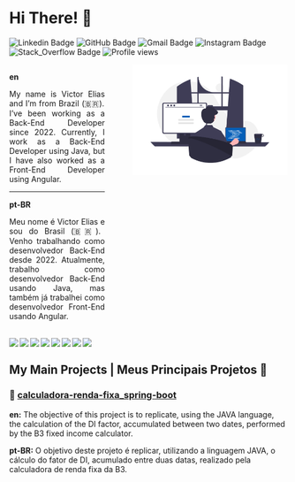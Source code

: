 <h1>Hi There! 👋</h1>

![Linkedin Badge](https://img.shields.io/badge/-LinkedIn-055FB8?style=flat-square&logo=Linkedin&logoColor=white&link=https://www.linkedin.com/in/victor-elias-014232230/)
![GitHub Badge](https://img.shields.io/badge/-GitHub-055FB8?style=flat-square&logo=GitHub&logoColor=white&link=https://github.com/Vicjun22)
![Gmail Badge](https://img.shields.io/badge/-vicjun22@gmail.com-055FB8?style=flat-square&logo=Gmail&logoColor=white&link=mailto:vicjun22@gmail.com)
![Instagram Badge](https://img.shields.io/badge/-Instagram-055FB8?style=flat-square&logo=Instagram&logoColor=white&link=https://www.instagram.com/vicjun22/)
![Stack_Overflow Badge](https://img.shields.io/badge/-Stack_Overflow-055FB8?style=flat-square&logo=StackOverflow&logoColor=white&link=https://stackoverflow.com/users/21474556/victor-elias-ross-j%c3%banior?tab=profile)
<img src="https://komarev.com/ghpvc/?username=Vicjun22&color=055FB8" alt="Profile views" />

<div style="width: 100%; display: flex; justify-content: space-between; gap: 50px;">
  <div style="text-align: justify;">
    <p><strong>en</strong></p>
    <p>My name is Victor Elias and I’m from Brazil (🇧🇷). I’ve been working as a Back-End Developer since 2022. Currently, I work as a Back-End Developer using Java, but I have also worked as a Front-End Developer using Angular.</p>
    <hr>
    <p><strong>pt-BR</strong></p>
    <p>Meu nome é Victor Elias e sou do Brasil (🇧🇷). Venho trabalhando como desenvolvedor Back-End desde 2022. Atualmente, trabalho como desenvolvedor Back-End usando Java, mas também já trabalhei como desenvolvedor Front-End usando Angular.</p>
  </div>
  <img src=".github/programming.png" alt="Programming Image" style="width: 300px; height: 200px">
</div>

<br>

<div style="width: 100%; display: flex; gap: 3px">
  <img src="https://img.shields.io/badge/SpringBoot-6DB33F?style=for-the-badge&logo=spring&logoColor=white" />
  <img src="https://img.shields.io/badge/Java-5283a2?style=for-the-badge&logo=openjdk&logoColor=white" />
  <img src="https://img.shields.io/badge/Angular-DD0031?style=for-the-badge&logo=angular&logoColor=white" />
  <img src="https://img.shields.io/badge/React-20232A?style=for-the-badge&logo=react&logoColor=white" />
  <img src="https://img.shields.io/badge/TypeScript-007ACC?style=for-the-badge&logo=typescript&logoColor=white" />
  <img src="https://img.shields.io/badge/JavaScript-F7DF1E?style=for-the-badge&logo=javascript&logoColor=black" />
  <img src="https://img.shields.io/badge/HTML5-E34F26?style=for-the-badge&logo=html5&logoColor=white" />
  <img src="https://img.shields.io/badge/CSS3-1572B6?style=for-the-badge&logo=css3&logoColor=white" />
</div>

## My Main Projects | Meus Principais Projetos 💼

### 🔷 [calculadora-renda-fixa_spring-boot](https://github.com/Vicjun22/calculadora-renda-fixa_spring-boot)
<p><strong>en:</strong> The objective of this project is to replicate, using the JAVA language, the calculation of the DI factor, accumulated between two dates, performed by the B3 fixed income calculator.</p>
<p><strong>pt-BR:</strong> O objetivo deste projeto é replicar, utilizando a linguagem JAVA, o cálculo do fator de DI, acumulado entre duas datas, realizado pela calculadora de renda fixa da B3.</p>